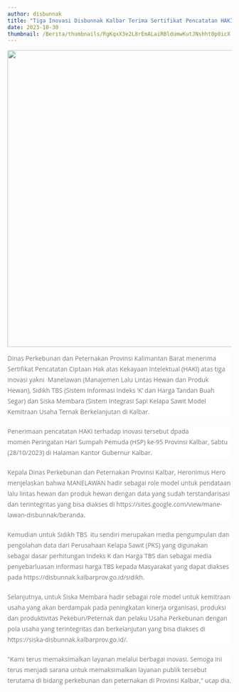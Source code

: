 ```yaml
---
author: disbunnak
title: "Tiga Inovasi Disbunnak Kalbar Terima Sertifikat Pencatatan HAKI"
date: 2023-10-30
thumbnail: /Berita/thumbnails/RgKqxX3e2L8rEmALaiRBldumwKutJNshht0p0icX.jpg
---
```

<p><img src="/images/EeddG1ZfZ0fPgtFHC0BY.jpg" alt="" width="1000" height="667" /></p>
<p style="box-sizing: border-box; margin: 0px 0px 20px; color: #777777; line-height: 24px; font-family: 'Open Sans', Arial, sans-serif; font-size: 14px; background-color: #ffffff;">Dinas Perkebunan dan Peternakan Provinsi Kalimantan Barat menerima Sertifikat Pencatatan Ciptaan Hak atas Kekayaan Intelektual (HAKI) atas tiga inovasi yakni &nbsp;Manelawan (Manajemen Lalu Lintas Hewan dan Produk Hewan), Sidikh TBS (Sistem Informasi Indeks &lsquo;K&rsquo; dan Harga Tandan Buah Segar) dan Siska Membara (Sistem Integrasi Sapi Kelapa Sawit Model Kemitraan Usaha Ternak Berkelanjutan di Kalbar.</p>
<p style="box-sizing: border-box; margin: 0px 0px 20px; color: #777777; line-height: 24px; font-family: 'Open Sans', Arial, sans-serif; font-size: 14px; background-color: #ffffff;">Penerimaan pencatatan HAKI terhadap inovasi tersebut dpada momen&nbsp;Peringatan Hari Sumpah Pemuda (HSP) ke-95 Provinsi Kalbar, Sabtu (28/10/2023) di Halaman Kantor Gubernur Kalbar.</p>
<p style="box-sizing: border-box; margin: 0px 0px 20px; color: #777777; line-height: 24px; font-family: 'Open Sans', Arial, sans-serif; font-size: 14px; background-color: #ffffff;">Kepala Dinas Perkebunan dan Peternakan Provinsi Kalbar, Heronimus Hero menjelaskan bahwa MANELAWAN hadir sebagai role model untuk pendataan lalu lintas hewan dan produk hewan dengan data yang sudah terstandarisasi dan terintegritas yang bisa diakses di https://sites.google.com/view/mane-lawan-disbunnak/beranda.</p>
<p style="box-sizing: border-box; margin: 0px 0px 20px; color: #777777; line-height: 24px; font-family: 'Open Sans', Arial, sans-serif; font-size: 14px; background-color: #ffffff;">Kemudian untuk Sidikh TBS&nbsp; itu sendiri merupakan media pengumpulan dan pengolahan data dari Perusahaan Kelapa Sawit (PKS) yang digunakan sebagai dasar perhitungan Indeks K dan Harga TBS dan sebagai media penyebarluasan informasi harga TBS kepada Masyarakat yang dapat diakses pada https://disbunnak.kalbarprov.go.id/sidikh.</p>
<p style="box-sizing: border-box; margin: 0px 0px 20px; color: #777777; line-height: 24px; font-family: 'Open Sans', Arial, sans-serif; font-size: 14px; background-color: #ffffff;">Selanjutnya, untuk Siska Membara hadir sebagai role model untuk kemitraan usaha yang akan berdampak pada peningkatan kinerja organisasi, produksi dan produktivitas Pekebun/Peternak dan pelaku Usaha Perkebunan dengan pola usaha yang terintegritas dan berkelanjutan yang bisa diakses di https://siska-disbunnak.kalbarprov.go.id/.</p>
<p style="box-sizing: border-box; margin: 0px 0px 20px; color: #777777; line-height: 24px; font-family: 'Open Sans', Arial, sans-serif; font-size: 14px; background-color: #ffffff;">"Kami terus memaksimalkan layanan melalui berbagai inovasi. Semoga ini terus menjadi sarana untuk memaksimalkan layanan publik tersebut terutama di bidang perkebunan dan peternakan di Provinsi Kalbar," ucap dia.</p>